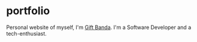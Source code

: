 # portfolio
Personal website of myself, I'm [Gift Banda](https://giftmbanda.com/). I'm a Software Developer and a tech-enthusiast.
